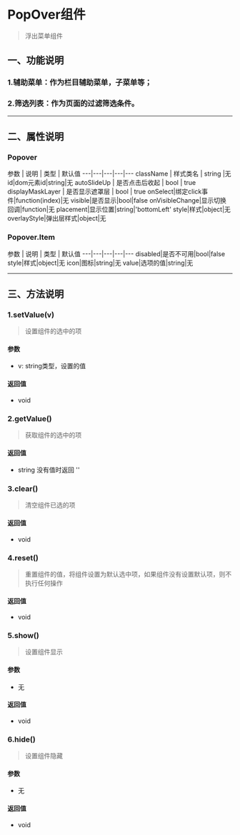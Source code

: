 # PopOver组件
> 浮出菜单组件
## 一、功能说明
### 1.辅助菜单：作为栏目辅助菜单，子菜单等；
### 2.筛选列表：作为页面的过滤筛选条件。
---

## 二、属性说明

### Popover

参数 | 说明 | 类型 | 默认值
---|---|---|---|---
className | 样式类名 | string |无
id|dom元素id|string|无
autoSlideUp | 是否点击后收起 | bool | true
displayMaskLayer | 是否显示遮罩层 | bool | true
onSelect|绑定click事件|function(index)|无
visible|是否显示|bool|false
onVisibleChange|显示切换回调|function|无
placement|显示位置|string|'bottomLeft'
style|样式|object|无
overlayStyle|弹出层样式|object|无


### Popover.Item

参数 | 说明 | 类型 | 默认值
---|---|---|---|---
disabled|是否不可用|bool|false
style|样式|object|无
icon|图标|string|无
value|选项的值|string|无

---


## 三、方法说明
### 1.setValue(v)
> 设置组件的选中的项

#### 参数
- v: string类型，设置的值

#### 返回值
- void

### 2.getValue()
> 获取组件的选中的项

#### 返回值
- string 没有值时返回 ''

### 3.clear()
> 清空组件已选的项

#### 返回值
- void

### 4.reset()
> 重置组件的值，将组件设置为默认选中项，如果组件没有设置默认项，则不执行任何操作

#### 返回值
- void


### 5.show()
> 设置组件显示

#### 参数
- 无

#### 返回值
- void

### 6.hide()
> 设置组件隐藏

#### 参数
- 无

#### 返回值
- void
